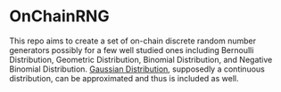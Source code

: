 # OnChainRNG
This repo aims to create a set of on-chain discrete random number generators possibly for a few well studied ones including Bernoulli Distribution, Geometric Distribution, Binomial Distribution, and Negative Binomial Distribution. [Gaussian Distribution](https://github.com/simontianx/OnChainRNG/tree/main/GaussianRNG), supposedly a continuous distribution, can be approximated and thus is included as well.
